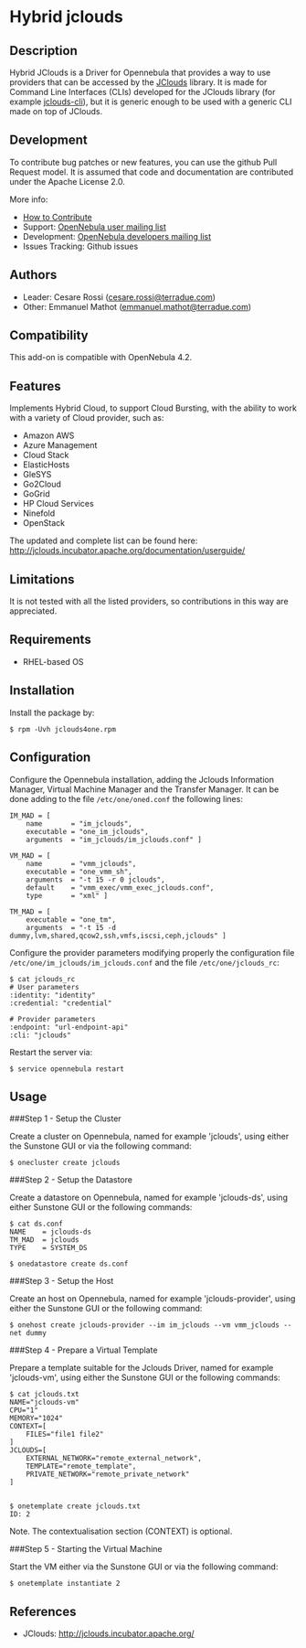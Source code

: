 # Hybrid jclouds

## Description

Hybrid JClouds is a Driver for Opennebula that provides a way to use providers that can be accessed by the [JClouds](<http://jclouds.incubator.apache.org/>) library. It is made for Command Line Interfaces (CLIs) developed for the JClouds library (for example [jclouds-cli](<https://github.com/jclouds/jclouds-cli>)), but it is generic enough to be used with a generic CLI made on top of JClouds.

## Development

To contribute bug patches or new features, you can use the github Pull Request model. It is assumed that code and documentation are contributed under the Apache License 2.0. 

More info:
* [How to Contribute](http://opennebula.org/software:add-ons#how_to_contribute_to_an_existing_add-on)
* Support: [OpenNebula user mailing list](http://opennebula.org/community:mailinglists)
* Development: [OpenNebula developers mailing list](http://opennebula.org/community:mailinglists)
* Issues Tracking: Github issues

## Authors

* Leader: Cesare Rossi (cesare.rossi@terradue.com)
* Other: Emmanuel Mathot (emmanuel.mathot@terradue.com)

## Compatibility

This add-on is compatible with OpenNebula 4.2.

## Features

Implements Hybrid Cloud, to support Cloud Bursting, with the ability to work with a variety of Cloud provider, such as:

* Amazon AWS
* Azure Management
* Cloud Stack
* ElasticHosts
* GleSYS
* Go2Cloud
* GoGrid
* HP Cloud Services
* Ninefold
* OpenStack

The updated and complete list can be found here: http://jclouds.incubator.apache.org/documentation/userguide/

## Limitations

It is not tested with all the listed providers, so contributions in this way are appreciated.

## Requirements

* RHEL-based OS

## Installation

Install the package by:

	$ rpm -Uvh jclouds4one.rpm

## Configuration

Configure the Opennebula installation, adding the Jclouds Information Manager, Virtual Machine Manager and the Transfer Manager. It can be done adding to the file `/etc/one/oned.conf` the following lines:

	IM_MAD = [
    	name       = "im_jclouds",
    	executable = "one_im_jclouds",
    	arguments  = "im_jclouds/im_jclouds.conf" ]

	VM_MAD = [
    	name       = "vmm_jclouds",
    	executable = "one_vmm_sh",
    	arguments  = "-t 15 -r 0 jclouds",
    	default    = "vmm_exec/vmm_exec_jclouds.conf",
    	type       = "xml" ]
    	
    TM_MAD = [
    	executable = "one_tm",
    	arguments  = "-t 15 -d dummy,lvm,shared,qcow2,ssh,vmfs,iscsi,ceph,jclouds" ]
    	
Configure the provider parameters modifying properly the configuration file `/etc/one/im_jclouds/im_jclouds.conf` and the file `/etc/one/jclouds_rc`:

	$ cat jclouds_rc
	# User parameters
	:identity: "identity"
	:credential: "credential"

	# Provider parameters
	:endpoint: "url-endpoint-api"
	:cli: "jclouds"	
    	
Restart the server via:

	$ service opennebula restart 

## Usage

###Step 1 - Setup the Cluster

Create a cluster on Opennebula, named for example 'jclouds', using either the Sunstone GUI or via the following command:

	$ onecluster create jclouds

###Step 2 - Setup the Datastore

Create a datastore on Opennebula, named for example 'jclouds-ds', using either Sunstone GUI or the following commands:

	$ cat ds.conf
	NAME    = jclouds-ds
	TM_MAD  = jclouds
	TYPE    = SYSTEM_DS

	$ onedatastore create ds.conf


###Step 3 - Setup the Host

Create an host on Opennebula, named for example 'jclouds-provider', using either the Sunstone GUI or the following command:

	$ onehost create jclouds-provider --im im_jclouds --vm vmm_jclouds --net dummy


###Step 4 - Prepare a Virtual Template

Prepare a template suitable for the Jclouds Driver, named for example 'jclouds-vm', using either the Sunstone GUI or the following commands:

	$ cat jclouds.txt
	NAME="jclouds-vm"
	CPU="1"
	MEMORY="1024"
	CONTEXT=[
		FILES="file1 file2"
	]
	JCLOUDS=[
		EXTERNAL_NETWORK="remote_external_network",
		TEMPLATE="remote_template",
		PRIVATE_NETWORK="remote_private_network"
	]
	
 
	$ onetemplate create jclouds.txt
	ID: 2

Note. The contextualisation section (CONTEXT) is optional. 

###Step 5 - Starting the Virtual Machine

Start the VM either via the Sunstone GUI or via the following command:

	$ onetemplate instantiate 2 

## References

* JClouds: http://jclouds.incubator.apache.org/

